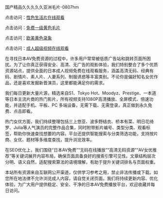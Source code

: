 国产精品久久久久久亚洲毛片-0807hm

点击访问：<a href="https://heiliaozj3tjd.pages.dev">性色生活片在线观看</a>

点击访问：<a href="https://gda-c7m.pages.dev/">免费一级黄色毛片</a>

点击访问：<a href="https://gfd-5xg.pages.dev/">欧美黄色录象</a>

点击访问：<a href="https://heiliaozj3tjd.pages.dev">成人超级视频在线观看</a>



在寻找日本AV免费资源的过程中，许多用户常常被低质广告站和跳转页面所困扰。为了让你真正获得安全、高清、无广告的观影体验，我们特别整合了多个优质资源站点，提供全面的日本成人视频免费在线观看服务，涵盖高清无码、经典有码、剧情片、素人片、人妻系列、制服诱惑等丰富类别。不论你是偏好知名女优作品，还是喜欢发掘新晋演员，这里都能满足你的需求。

我们每日更新大量片源，精选来自S1、Tokyo Hot、Moodyz、Prestige、一本道等日本主流片商的热门影片，所有视频支持1080P高清播放、全屏模式、倍速功能，并适配手机、平板、PC 多端设备，无需下载、无需登录，真正做到永久免费、点击即看。

热门女优方面，我们持续整理包括三上悠亚、波多野结衣、桥本有菜、明日花绮罗、Julia等人气演员的完整作品合集，同时附带影片编号、类型分类、观看标签，帮助你快速查找想要的内容。平台还提供智能搜索与分类筛选功能，支持按片商、女优、题材等多维度查找，提升浏览效率。

在SEO优化上，我们围绕“日本AV免费”“无码在线播放”“高清无码资源”“AV女优推荐”等关键词展开内容布局，确保页面具备良好的搜索引擎可见性。文章结构层次分明、语义自然，适配搜索算法的语境理解，有助于提升关键词排名与页面权重。

本站所有资源来自互联网公开渠道，仅供学习参考之用，禁止非法传播或下载。如您所在地法律不允许浏览成人内容，请自觉关闭页面。我们将持续更新内容、优化体验，为广大用户提供稳定、安全、干净的日本AV免费播放平台，欢迎收藏并每日访问。

<span style="display:none;">[Canonical link](https://github.com/dd64069/64068 ）</span>
